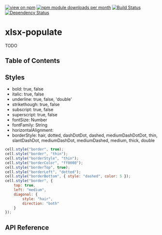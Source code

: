 [![view on npm](http://img.shields.io/npm/v/xlsx-populate.svg)](https://www.npmjs.org/package/xlsx-populate)
[![npm module downloads per month](http://img.shields.io/npm/dm/xlsx-populate.svg)](https://www.npmjs.org/package/xlsx-populate)
[![Build Status](https://travis-ci.org/dtjohnson/xlsx-populate.svg?branch=master)](https://travis-ci.org/dtjohnson/xlsx-populate)
[![Dependency Status](https://david-dm.org/dtjohnson/xlsx-populate.svg)](https://david-dm.org/dtjohnson/xlsx-populate)

# xlsx-populate
TODO

## Table of Contents
<!-- toc -->

## Styles

* bold: true, false
* italic: true, false
* underline: true, false, 'double'
* strikethough: true, false
* subscript: true, false
* superscript: true, false
* fontSize: Number
* fontFamily: String
* horizontalAlignment: 
* borderStyle: hair, dotted, dashDotDot, dashed, mediumDashDotDot, thin, slantDashDot, mediumDashDot, mediumDashed, medium, thick, double


 
```js
cell.style("border", true);
cell.style("border", "thin");
cell.style("borderStyle", "thin");
cell.style("borderColor", "ff0000");
cell.style("borderTop", true);
cell.style("borderLeft", "dotted");
cell.style("borderBottom", { style: "dashed", color: 5 });
cell.style("border", {
    top: true,
    left: "medium",
    diagonal: {
        style: "hair",
        direction: "both"
    }
});
```

## API Reference
<!-- api -->